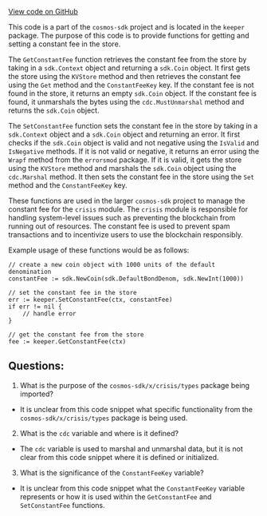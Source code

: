 [View code on GitHub](https://github.com/cosmos/cosmos-sdk.git/x/crisis/keeper/params.go)

This code is a part of the `cosmos-sdk` project and is located in the `keeper` package. The purpose of this code is to provide functions for getting and setting a constant fee in the store. 

The `GetConstantFee` function retrieves the constant fee from the store by taking in a `sdk.Context` object and returning a `sdk.Coin` object. It first gets the store using the `KVStore` method and then retrieves the constant fee using the `Get` method and the `ConstantFeeKey` key. If the constant fee is not found in the store, it returns an empty `sdk.Coin` object. If the constant fee is found, it unmarshals the bytes using the `cdc.MustUnmarshal` method and returns the `sdk.Coin` object.

The `SetConstantFee` function sets the constant fee in the store by taking in a `sdk.Context` object and a `sdk.Coin` object and returning an error. It first checks if the `sdk.Coin` object is valid and not negative using the `IsValid` and `IsNegative` methods. If it is not valid or negative, it returns an error using the `Wrapf` method from the `errorsmod` package. If it is valid, it gets the store using the `KVStore` method and marshals the `sdk.Coin` object using the `cdc.Marshal` method. It then sets the constant fee in the store using the `Set` method and the `ConstantFeeKey` key.

These functions are used in the larger `cosmos-sdk` project to manage the constant fee for the `crisis` module. The `crisis` module is responsible for handling system-level issues such as preventing the blockchain from running out of resources. The constant fee is used to prevent spam transactions and to incentivize users to use the blockchain responsibly. 

Example usage of these functions would be as follows:

```
// create a new coin object with 1000 units of the default denomination
constantFee := sdk.NewCoin(sdk.DefaultBondDenom, sdk.NewInt(1000))

// set the constant fee in the store
err := keeper.SetConstantFee(ctx, constantFee)
if err != nil {
    // handle error
}

// get the constant fee from the store
fee := keeper.GetConstantFee(ctx)
```
## Questions: 
 1. What is the purpose of the `cosmos-sdk/x/crisis/types` package being imported?
- It is unclear from this code snippet what specific functionality from the `cosmos-sdk/x/crisis/types` package is being used.

2. What is the `cdc` variable and where is it defined?
- The `cdc` variable is used to marshal and unmarshal data, but it is not clear from this code snippet where it is defined or initialized.

3. What is the significance of the `ConstantFeeKey` variable?
- It is unclear from this code snippet what the `ConstantFeeKey` variable represents or how it is used within the `GetConstantFee` and `SetConstantFee` functions.